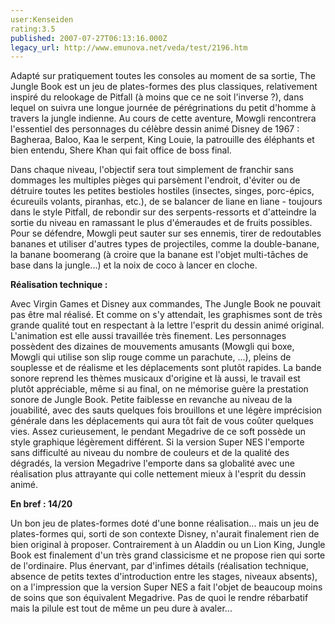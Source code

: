 ```yaml
---
user:Kenseiden
rating:3.5
published: 2007-07-27T06:13:16.000Z
legacy_url: http://www.emunova.net/veda/test/2196.htm
---
```

Adapté sur pratiquement toutes les consoles au moment de sa sortie, The Jungle Book est un jeu de plates-formes des plus classiques, relativement inspiré du relookage de Pitfall (à moins que ce ne soit l'inverse ?), dans lequel on suivra une longue journée de pérégrinations du petit d'homme à travers la jungle indienne. Au cours de cette aventure, Mowgli rencontrera l'essentiel des personnages du célèbre dessin animé Disney de 1967 : Bagheraa, Baloo, Kaa le serpent, King Louie, la patrouille des éléphants et bien entendu, Shere Khan qui fait office de boss final.  

  

Dans chaque niveau, l'objectif sera tout simplement de franchir sans dommages les multiples pièges qui parsèment l'endroit, d'éviter ou de détruire toutes les petites bestioles hostiles (insectes, singes, porc-épics, écureuils volants, piranhas, etc.), de se balancer de liane en liane - toujours dans le style Pitfall, de rebondir sur des serpents-ressorts et d'atteindre la sortie du niveau en ramassant le plus d'émeraudes et de fruits possibles. Pour se défendre, Mowgli peut sauter sur ses ennemis, tirer de redoutables bananes et utiliser d'autres types de projectiles, comme la double-banane, la banane boomerang (à croire que la banane est l'objet multi-tâches de base dans la jungle...) et la noix de coco à lancer en cloche.  

  

**Réalisation technique :**  

Avec Virgin Games et Disney aux commandes, The Jungle Book ne pouvait pas être mal réalisé. Et comme on s'y attendait, les graphismes sont de très grande qualité tout en respectant à la lettre l'esprit du dessin animé original. L'animation est elle aussi travaillée très finement. Les personnages possèdent des dizaines de mouvements amusants (Mowgli qui boxe, Mowgli qui utilise son slip rouge comme un parachute, ...), pleins de souplesse et de réalisme et les déplacements sont plutôt rapides. La bande sonore reprend les thèmes musicaux d'origine et là aussi, le travail est plutôt appréciable, même si au final, on ne mémorise guère la prestation sonore de Jungle Book. Petite faiblesse en revanche au niveau de la jouabilité, avec des sauts quelques fois brouillons et une légère imprécision générale dans les déplacements qui aura tôt fait de vous coûter quelques vies. Assez curieusement, le pendant Megadrive de ce soft possède un style graphique légèrement différent. Si la version Super NES l'emporte sans difficulté au niveau du nombre de couleurs et de la qualité des dégradés, la version Megadrive l'emporte dans sa globalité avec une réalisation plus attrayante qui colle nettement mieux à l'esprit du dessin animé.  

  

**En bref : 14/20**  

Un bon jeu de plates-formes doté d'une bonne réalisation... mais un jeu de plates-formes qui, sorti de son contexte Disney, n'aurait finalement rien de bien original à proposer. Contrairement à un Aladdin ou un Lion King, Jungle Book est finalement d'un très grand classicisme et ne propose rien qui sorte de l'ordinaire. Plus énervant, par d'infimes détails (réalisation technique, absence de petits textes d'introduction entre les stages, niveaux absents), on a l'impression que la version Super NES a fait l'objet de beaucoup moins de soins que son équivalent Megadrive. Pas de quoi le rendre rébarbatif mais la pilule est tout de même un peu dure à avaler...